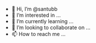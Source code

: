 - 👋 Hi, I’m @santubb
- 👀 I’m interested in ...
- 🌱 I’m currently learning ...
- 💞️ I’m looking to collaborate on ...
- 📫 How to reach me ...

<!---
santubb/santubb is a ✨ special ✨ repository because its `README.md` (this file) appears on your GitHub profile.
You can click the Preview link to take a look at your changes.
--->
